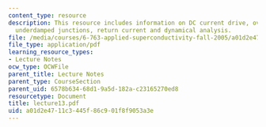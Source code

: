 ```yaml
---
content_type: resource
description: This resource includes information on DC current drive, overdampedand
  underdamped junctions, return current and dynamical analysis.
file: /media/courses/6-763-applied-superconductivity-fall-2005/a01d2e4711c3445f86c901f8f9053a3e_lecture13.pdf
file_type: application/pdf
learning_resource_types:
- Lecture Notes
ocw_type: OCWFile
parent_title: Lecture Notes
parent_type: CourseSection
parent_uid: 6578b634-68d1-9a5d-182a-c23165270ed8
resourcetype: Document
title: lecture13.pdf
uid: a01d2e47-11c3-445f-86c9-01f8f9053a3e
---
```

